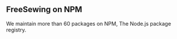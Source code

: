 ---
---

## FreeSewing on NPM

We maintain more than 60 packages on NPM, The Node.js package registry. 
